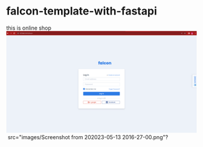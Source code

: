 # falcon-template-with-fastapi
this is online shop
<img src="Screenshot from 2023-05-13 15-26-52.png">
<img> src="images/Screenshot from 202023-05-13 2016-27-00.png"?
